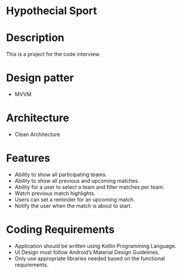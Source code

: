 # Hypothecial Sport

# Description
This is a project for the code interview.

# Design patter
- MVVM

# Architecture
- Clean Architecture

# Features
- Ability to show all participating teams.
- Ability to show all previous and upcoming matches.
- Ability for a user to select a team and filter matches per team.
- Watch previous match highlights.
- Users can set a reminder for an upcoming match.
- Notify the user when the match is about to start.

# Coding Requirements
- Application should be written using Kotlin Programming Language.
- UI Design must follow Android’s Material Design Guidelines.
- Only use appropriate libraries needed based on the functional requirements.
